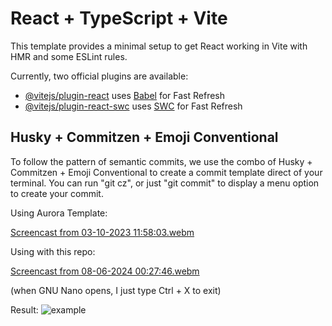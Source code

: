 # React + TypeScript + Vite

This template provides a minimal setup to get React working in Vite with HMR and some ESLint rules.

Currently, two official plugins are available:

- [@vitejs/plugin-react](https://github.com/vitejs/vite-plugin-react/blob/main/packages/plugin-react/README.md) uses [Babel](https://babeljs.io/) for Fast Refresh
- [@vitejs/plugin-react-swc](https://github.com/vitejs/vite-plugin-react-swc) uses [SWC](https://swc.rs/) for Fast Refresh

## Husky + Commitzen + Emoji Conventional

To follow the pattern of semantic commits, we use the combo of Husky + Commitzen + Emoji Conventional to create a commit template direct of your terminal. You can run "git cz", or just "git commit" to display a menu option to create your commit.

Using Aurora Template:

[Screencast from 03-10-2023 11:58:03.webm](https://github.com/PedroPotenza/Aurora/assets/83480686/743cbf64-d9d3-4cc9-b17b-81b12c8d435d)

Using with this repo:

[Screencast from 08-06-2024 00:27:46.webm](https://github.com/PedroPotenza/Art-Archive-Front/assets/83480686/ce2e1e32-c361-4b8f-a1c0-9f16bb1e0b6c)

(when GNU Nano opens, I just type Ctrl + X to exit)

Result: ![example](https://github.com/PedroPotenza/Aurora/assets/83480686/8cd81785-4a79-4dd4-ab9e-2588478d50bb)
